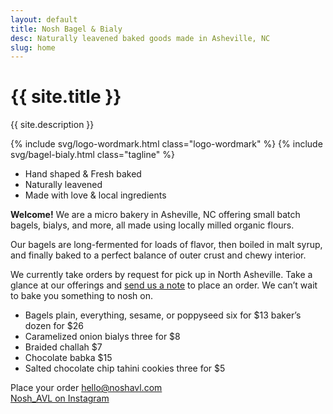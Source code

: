 ```yaml
---
layout: default
title: Nosh Bagel & Bialy
desc: Naturally leavened baked goods made in Asheville, NC
slug: home
---
```


<h1 class="visually-hidden">{{ site.title }}</h1>
<p class="visually-hidden">{{ site.description }}</p>

{% include svg/logo-wordmark.html class="logo-wordmark" %}
{% include svg/bagel-bialy.html class="tagline" %}

<ul class="desc">
	<li class="desc-item">Hand&nbsp;shaped &amp; Fresh&nbsp;baked</li>
	<li class="desc-item">Naturally leavened</li>
	<li class="desc-item">Made with love &amp; local&nbsp;ingredients</li>
</ul>

<div class="welcome">
	<p><strong>Welcome!</strong> We are a micro bakery in Asheville, NC offering small batch bagels, bialys, and more, all made using locally milled organic flours. </p>
	<p>Our bagels are long-fermented for loads of flavor, then boiled in malt syrup, and finally baked to a perfect balance of outer crust and chewy interior.</p>
	<p>We currently take orders by request for pick up in North Asheville. Take a glance at our offerings and <a href="mailto:hello@noshavl.com">send us a note</a> to place an order. We can’t wait to bake you something to nosh on.</p>
</div>

<ul class="menu">
	<li class="menu-item">
	  <span class="menu-item__name">Bagels</span>	
	  <span class="menu-item__price">
	  	<span>plain, everything, sesame, or poppyseed</span>
  		<span>six for $13</span>
  		<span>baker’s dozen for $26</span>
  	</span>	
	</li>
	<li class="menu-item">
	  <span class="menu-item__name">Caramelized onion bialys</span>	
	  <span class="menu-item__price">three for $8</span>	
	</li>
	<li class="menu-item">
	  <span class="menu-item__name">Braided challah</span>	
	  <span class="menu-item__price">$7</span>	
	</li>
	<li class="menu-item">
	  <span class="menu-item__name">Chocolate babka</span>	
	  <span class="menu-item__price">$15</span>	
	</li>
	<li class="menu-item">
	  <span class="menu-item__name">Salted chocolate chip tahini cookies</span>	
	  <span class="menu-item__price">three for $5</span>	
	</li>
</ul>

<div class="inquiries">
	<span class="inquiries__intro">Place your order</span>
	<a class="inquiries__email" href="mailto:hello@noshavl.com">hello@noshavl.com</a>
</div>

<div class="instagram-container"><a href="https://instagram.com/nosh_avl" class="button-link">Nosh_AVL on Instagram</a></div>

<!-- {% include svg/logo-icon.html class="logo-icon" %} -->
